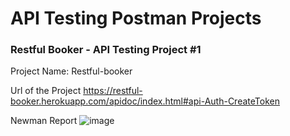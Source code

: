 # API Testing Postman Projects


### Restful Booker - API Testing Project #1
Project Name: Restful-booker

Url of the Project
https://restful-booker.herokuapp.com/apidoc/index.html#api-Auth-CreateToken

Newman Report
![image](https://github.com/SrikalaivaniR/API-Testing-Postman-Projects/assets/133410876/caae4236-a610-4daf-9e92-e4dfee3a35b4)

